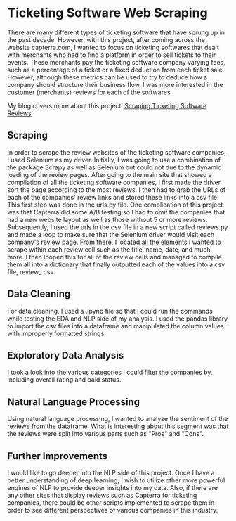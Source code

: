 # Ticketing Software Web Scraping

There are many different types of ticketing software that have sprung up in the past decade. However, with this project, after coming across the website capterra.com, I wanted to focus on ticketing softwares that dealt with merchants who had to find a platform in order to sell tickets to their events.
These merchants pay the ticketing software company varying fees, such as a percentage of a ticket or a fixed deduction from each ticket sale. However, although these metrics can be used to try to deduce how a company should structure their business flow, I was more interested in the customer (merchants) reviews for each of the softwares.

My blog covers more about this project: [Scraping Ticketing Software Reviews](https://nycdatascience.com/blog/student-works/ticketing-software-reviews/)


## Scraping

In order to scrape the review websites of the ticketing software companies, I used Selenium as my driver. Initially, I was going to use a combination of the package Scrapy as well as Selenium but could not due to the dynamic loading of the review pages.
After going to the main site that showed a compilation of all the ticketing software companies, I first made the driver sort the page according to the most reviews. I then had to grab the URLs of each of the companies' review links and stored these links into a csv file. This first step was done in the urls.py file. One complication of this project was that Capterra did some A/B testing so I had to omit the companies that had a new website layout as well as those without 5 or more reviews.
Subsequently, I used the urls in the csv file in a new script called reviews.py and made a loop to make sure that the Selenium driver would visit each company's review page. From there, I located all the elements I wanted to scrape within each review cell such as the title, name, date, and much more. I then looped this for all of the review cells and managed to compile them all into a dictionary that finally outputted each of the values into a csv file, review_.csv.

## Data Cleaning

For data cleaning, I used a .ipynb file so that I could run the commands while testing the EDA and NLP side of my analysis. I used the pandas library to import the csv files into a dataframe and manipulated the column values with improperly formatted strings.

## Exploratory Data Analysis

I took a look into the various categories I could filter the companies by, including overall rating and paid status.

## Natural Language Processing

Using natural language processing, I wanted to analyze the sentiment of the reviews from the dataframe. What is interesting about this segment was that the reviews were split into various parts such as "Pros" and "Cons".

## Further Improvements

I would like to go deeper into the NLP side of this project. Once I have a better understanding of deep learning, I wish to utilize other more powerful engines of NLP to provide deeper insights into my data. Also, if there are any other sites that display reviews such as Capterra for ticketing companies, there could be other scripts implemented to scrape them in order to see different perspectives of various companies in this industry.

